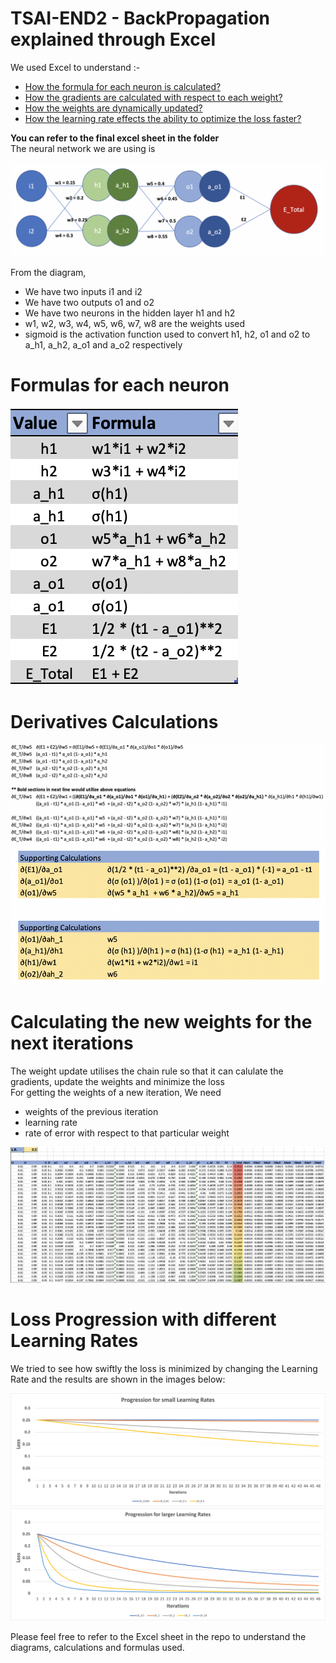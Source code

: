# TSAI-END2 - BackPropagation explained through Excel

We used Excel to understand :-
<ul>
  <li><a href="#step1"> How the formula for each neuron is calculated? </a></li>
  <li><a href="#step2"> How the gradients are calculated with respect to each weight? </a></li>
  <li><a href="#step3"> How the weights are dynamically updated? </a></li>
  <li><a href="#step4"> How the learning rate effects the ability to optimize the loss faster? </a></li>
</ul>

<b> You can refer to the final excel sheet in the folder </b> <br>
The neural network we are using is <br>

<img src="images/network.png">

From the diagram, <br>
* We have two inputs i1 and i2
* We have two outputs o1 and o2
* We have two neurons in the hidden layer h1 and h2
* w1, w2, w3, w4, w5, w6, w7, w8 are the weights used
* sigmoid is the activation function used to convert h1, h2, o1 and o2 to a_h1, a_h2, a_o1 and a_o2 respectively

 <h1 id="step1"> Formulas for each neuron </h1>
 
 <img src = "images/formulas.png">

 <h1 id="step2"> Derivatives Calculations </h1>

 <img src = "images/derivatives_1.png">

 <img src = "images/derivatives_2.png">
 
 <h1 id="step3"> Calculating the new weights for the next iterations </h1>
 
 The weight update utilises the chain rule so that it can calulate the gradients, update the weights and minimize the loss <br>
 For getting the weights of a new iteration, We need 
 * weights of the previous iteration
 * learning rate
 * rate of error with respect to that particular weight
 
 <img src = "images/calculations.png">
  
 <h1 id="step4"> Loss Progression with different Learning Rates </h1>

We tried to see how swiftly the loss is minimized by changing the Learning Rate and the results are shown in the images below:


 <img src = "images/learning_rate_1.png">

 <img src = "images/learning_rate_2.png">

Please feel free to refer to the Excel sheet in the repo to understand the diagrams, calculations and formulas used.
